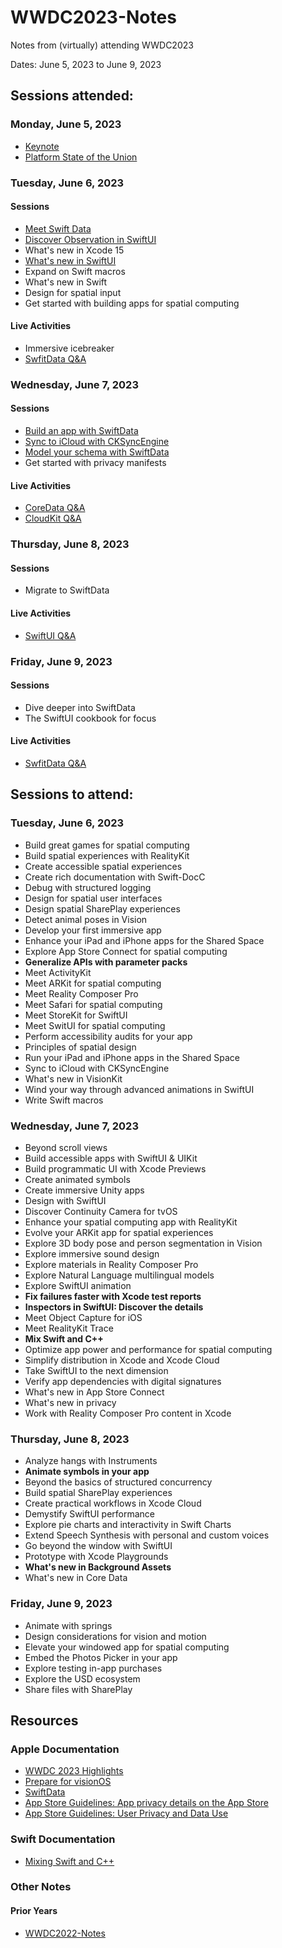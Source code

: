 # WWDC2023-Notes

Notes from (virtually) attending WWDC2023

Dates: June 5, 2023 to June 9, 2023

## Sessions attended:

### Monday, June 5, 2023

- [Keynote](keynote-2023.md)
- [Platform State of the Union](platform-state-of-the-union-2023.md)

### Tuesday, June 6, 2023

#### Sessions

- [Meet Swift Data](meet-swift-data.md)
- [Discover Observation in SwiftUI](discover-observation-swiftui.md)
- What's new in Xcode 15
- [What's new in SwiftUI](whats-new-swiftui.md)
- Expand on Swift macros
- What's new in Swift
- Design for spatial input
- Get started with building apps for spatial computing

#### Live Activities

- Immersive icebreaker
- [SwfitData Q&A](swiftdata-q-and-a.md)

### Wednesday, June 7, 2023

#### Sessions

- [Build an app with SwiftData](build-app-with-swift-data.md)
- [Sync to iCloud with CKSyncEngine](sync-icloud-cksyncengine.md)
- [Model your schema with SwiftData](model-schema-swiftdata.md)
- Get started with privacy manifests

#### Live Activities

- [CoreData Q&A](coredata-q-and-a.md)
- [CloudKit Q&A](cloudkit-q-and-a.md)

### Thursday, June 8, 2023

#### Sessions

- Migrate to SwiftData

#### Live Activities

- [SwiftUI Q&A](swiftui-q-and-a.md)

### Friday, June 9, 2023

#### Sessions

- Dive deeper into SwiftData
- The SwiftUI cookbook for focus

#### Live Activities

- [SwfitData Q&A](swiftdata-q-and-a.md)

## Sessions to attend:

### Tuesday, June 6, 2023

- Build great games for spatial computing
- Build spatial experiences with RealityKit
- Create accessible spatial experiences
- Create rich documentation with Swift-DocC
- Debug with structured logging
- Design for spatial user interfaces
- Design spatial SharePlay experiences
- Detect animal poses in Vision
- Develop your first immersive app
- Enhance your iPad and iPhone apps for the Shared Space
- Explore App Store Connect for spatial computing
- **Generalize APIs with parameter packs**
- Meet ActivityKit
- Meet ARKit for spatial computing
- Meet Reality Composer Pro
- Meet Safari for spatial computing
- Meet StoreKit for SwiftUI
- Meet SwitUI for spatial computing
- Perform accessibility audits for your app
- Principles of spatial design
- Run your iPad and iPhone apps in the Shared Space
- Sync to iCloud with CKSyncEngine
- What's new in VisionKit
- Wind your way through advanced animations in SwiftUI
- Write Swift macros

### Wednesday, June 7, 2023

- Beyond scroll views
- Build accessible apps with SwiftUI & UIKit
- Build programmatic UI with Xcode Previews
- Create animated symbols
- Create immersive Unity apps
- Design with SwiftUI
- Discover Continuity Camera for tvOS
- Enhance your spatial computing app with RealityKit
- Evolve your ARKit app for spatial experiences
- Explore 3D body pose and person segmentation in Vision
- Explore immersive sound design
- Explore materials in Reality Composer Pro
- Explore Natural Language multilingual models
- Explore SwiftUI animation
- **Fix failures faster with Xcode test reports**
- **Inspectors in SwiftUI: Discover the details**
- Meet Object Capture for iOS
- Meet RealityKit Trace
- **Mix Swift and C++**
- Optimize app power and performance for spatial computing
- Simplify distribution in Xcode and Xcode Cloud
- Take SwiftUI to the next dimension
- Verify app dependencies with digital signatures
- What's new in App Store Connect
- What's new in privacy
- Work with Reality Composer Pro content in Xcode

### Thursday, June 8, 2023

- Analyze hangs with Instruments
- **Animate symbols in your app**
- Beyond the basics of structured concurrency
- Build spatial SharePlay experiences
- Create practical workflows in Xcode Cloud
- Demystify SwiftUI performance
- Explore pie charts and interactivity in Swift Charts
- Extend Speech Synthesis with personal and custom voices
- Go beyond the window with SwiftUI
- Prototype with Xcode Playgrounds
- **What's new in Background Assets**
- What's new in Core Data

### Friday, June 9, 2023

- Animate with springs
- Design considerations for vision and motion
- Elevate your windowed app for spatial computing
- Embed the Photos Picker in your app
- Explore testing in-app purchases
- Explore the USD ecosystem
- Share files with SharePlay

## Resources

### Apple Documentation

- [WWDC 2023 Highlights](https://developer.apple.com/documentation/updates/wwdc2023)
- [Prepare for visionOS](https://developer.apple.com/visionos/prepare/)
- [SwiftData](https://developer.apple.com/documentation/SwiftData)
- [App Store Guidelines: App privacy details on the App Store](https://developer.apple.com/app-store/app-privacy-details/)
- [App Store Guidelines: User Privacy and Data Use](https://developer.apple.com/app-store/user-privacy-and-data-use/)

### Swift Documentation

- [Mixing Swift and C++](https://www.swift.org/documentation/cxx-interop/)

### Other Notes

#### Prior Years

- [WWDC2022-Notes](https://github.com/dacharyc/WWDC2022-Notes/)
